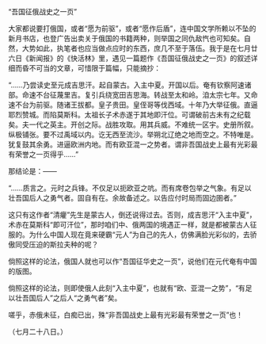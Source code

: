 “吾国征俄战史之一页”

  

大家都说要打俄国，或者“愿为前驱”，或者“愿作后盾”，连中国文学所赖以不坠的新月书店，也登广告出卖关于俄国的书籍两种，则举国之同仇敌忾也可知矣。自然，大势如此，执笔者也应当做点应时的东西，庶几不至于落伍。我于是在七月廿六日《新闻报》的《快活林》里，遇见一篇题作《吾国征俄战史之一页》的叙述详细而昏不可当的文章，可惜限于篇幅，只能摘抄：

  

“……乃尝读史至元成吉思汗。起自蒙古。入主中夏。开国以后。奄有钦察阿速诸部。命速不台征蔑里吉。复引兵绕宽田吉思海。转战至太和岭。洎太宗七年。又命速不台为前驱。随诸王拔都。皇子贵田。皇侄哥等伐西域。十年乃大举征俄。直逼耶烈赞城。而陷莫斯科。太祖长子术赤遂于其地即汗位。可谓破前古未有之纪载矣。夫一代之英主。开创之际。战胜攻取。用其兵威。不难统一区宇。史册所叙。纵极铺张。要不过禹域以内。讫无西至流沙。举朔北辽绝之地而空之。不特唯是。犹复鼓其余勇。进逼欧洲内地。而有欧亚混一之势者。谓非吾国战史上最有光彩最有荣誉之一页得乎……”

  

那结论是：——

  

“……质言之。元时之兵锋。不仅足以扼欧亚之吭。而有席卷包举之气象。有足以壮吾国后人之勇气者。固自有在。余故备述之。以告应付时局而固边圉者。”

  

这只有这作者“清癯”先生是蒙古人，倒还说得过去。否则，成吉思汗“入主中夏”，术赤在莫斯科“即可汗位”，那时咱们中、俄两国的境遇正一样，就是都被蒙古人征服的。为什么中国人现在竟来硬霸“元人”为自己的先人，仿佛满脸光彩似的，去骄傲同受压迫的斯拉夫种的呢？

倘照这样的论法，俄国人就也可以作“吾国征华史之一页”，说他们在元代奄有中国的版图。

倘照这样的论法，则即使俄人此刻“入主中夏”，也就有“欧、亚混一之势”，“有足以壮吾国后人”之后人“之勇气者”矣。

嗟乎，赤俄未征，白痴已出，殊“非吾国战史上最有光彩最有荣誉之一页”也！

  

（七月二十八日。）